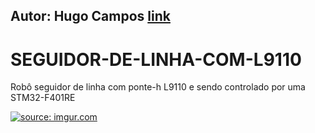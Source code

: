 ## Autor: Hugo Campos [link](https://github.com/HugocamposL3)
# SEGUIDOR-DE-LINHA-COM-L9110
Robô seguidor de linha com ponte-h L9110 e sendo controlado por uma STM32-F401RE

<a href="https://imgur.com/f4VeT6n"><img src="https://imgur.com/f4VeT6n.jpg" title="source: imgur.com" /></a>
